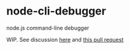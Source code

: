 node-cli-debugger
=================

node.js command-line debugger


WIP. See discussion [here](https://groups.google.com/forum/#!topic/nodejs/aari58_A6Y8) and [this pull request](https://github.com/joyent/node/pull/6507)
